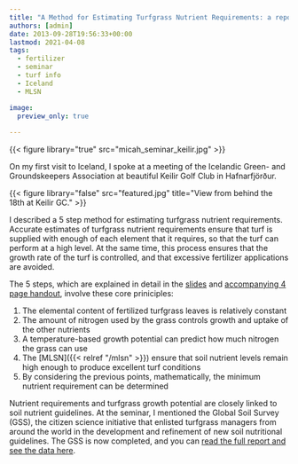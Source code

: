 ```yaml
---
title: "A Method for Estimating Turfgrass Nutrient Requirements: a report from the Icelandic Greenkeepers Association meeting"
authors: [admin]
date: 2013-09-28T19:56:33+00:00
lastmod: 2021-04-08
tags:
  - fertilizer
  - seminar
  - turf info
  - Iceland
  - MLSN

image:
  preview_only: true
  
---
```


{{< figure library="true" src="micah_seminar_keilir.jpg" >}}

On my first visit to Iceland, I spoke at a meeting of the Icelandic Green- and Groundskeepers Association at beautiful Keilir Golf Club in Hafnarfjörður.

{{< figure library="false" src="featured.jpg" title="View from behind the 18th at Keilir GC." >}}

I described a 5 step method for estimating turfgrass nutrient requirements. Accurate estimates of turfgrass nutrient requirements ensure that turf is supplied with enough of each element that it requires, so that the turf can perform at a high level. At the same time, this process ensures that the growth rate of the turf is controlled, and that excessive fertilizer applications are avoided.

The 5 steps, which are explained in detail in the [slides](http://files.asianturfgrass.com/20130923_turf_nutrient_requirements_iceland.pdf) and [accompanying 4 page handout](http://files.asianturfgrass.com/20130927_iceland_handout.pdf), involve these core priniciples:

  1. The elemental content of fertilized turfgrass leaves is relatively constant
  2. The amount of nitrogen used by the grass controls growth and uptake of the other nutrients
  3. A temperature-based growth potential can predict how much nitrogen the grass can use
  4. The [MLSN]({{< relref "/mlsn" >}}) ensure that soil nutrient levels remain high enough to produce excellent turf conditions
  5. By considering the previous points, mathematically, the minimum nutrient requirement can be determined

Nutrient requirements and turfgrass growth potential are closely linked to soil nutrient guidelines. At the seminar, I mentioned the Global Soil Survey (GSS), the citizen science initiative that enlisted turfgrass managers from around the world in the development and refinement of new soil nutritional guidelines. The GSS is now completed, and you can [read the full report and see the data here](https://osf.io/rg49p/).


